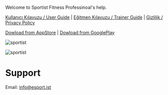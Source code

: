 Welcome to Sportist Fitness Professinoal's help.

<a href="https://raw.githubusercontent.com/sportist/web/gh-pages/docs/tr/egitmen_rehberi_v2.pdf" target="_blank">Kullanıcı Kılavuzu / User Guide</a>
 | <a href="https://raw.githubusercontent.com/sportist/web/gh-pages/docs/tr/kılavuz_v3.pdf" target="_blank">Eğitmen Kılavuzu / Trainer Guide</a>
 | [Gizlilik / Privacy Policy](https://api.esport.ist/privacy/)

[Dowload from AppStore](https://apps.apple.com/lk/app/sportist/id1531896320) | [Dowload from GooglePlay](https://play.google.com/store/apps/details?id=com.bermuda.sportist)

![sportist](https://raw.githubusercontent.com/sportist/web/gh-pages/images/sportist.JPG) 


![sportist](https://raw.githubusercontent.com/sportist/web/gh-pages/images/sportist_app.JPG) 



# Support 
Email: info@esport.ist

